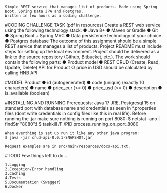 	Simple REST service that manages list of products. Made using Spring Boot, Spring Data JPA and Postgres.	
	Written in few hours as a coding challenge. 



#CODING CHALLENGE TASK (pdf in resources)
	Create a REST web service using the following technology stack:
	● Java 8+
	● Maven or Gradle
	● Git
	● Spring Boot + Spring MVC
	● Data persistence technology of your choice
	● Postgres database
	The outcome of this assignment should be a simple REST service that manages a list of
	products. Project README must include steps for setting up the local environment. Project
	should be delivered as a link to the source repository (Github, Bitbucket, etc.).
	The work should contain the following parts:
	● Product model
	● REST CRUD (Create, Read, Update, Delete) API for Product
		○ price in USD should be calculated by calling HNB API

#MODEL
	Product
	● id (autogenerated)
	● code (unique) (exactly 10 characters)
	● name
	● price_eur (>= 0)
	● price_usd (>= 0)
	● description
	● is_available (boolean)


#INSTALLING AND RUNNING
	Prerequests: Java 17 JRE, Postgresql 15 on standard port with database name and credentials as seen in *.properties files (dont write credentials in config files like this in real life). Before running the .jar make sure nothing is running on port 8080:
	$ netstat -ano | findStr "8080"ž
	$ taskkill /F /PID process_running_on_port_8080
	
	When everthing is set up run it like any other java program:
	$ java -jar crud-api-0.0.1-SNAPSHOT.jar

	Request examples are in src/main/resources/docs-api.txt.

#TODO
	Few things left to do...

	1.Logging
	2.Exception/Error handling
	3.Caching
	4.Tests
	5.Documentation (Swagger)
	6.Docker